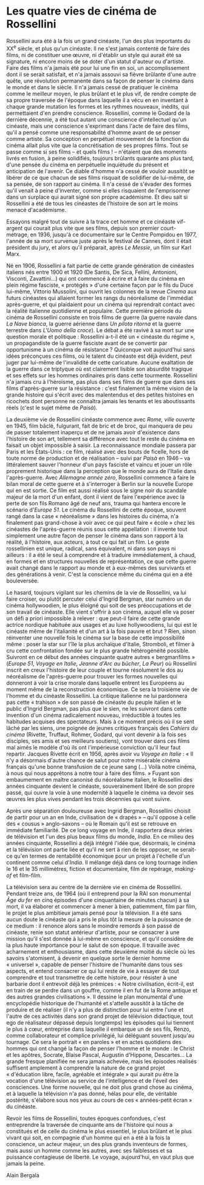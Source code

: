 # Les quatre vies de cinéma de Rossellini

Rossellini aura été à la fois un grand cinéaste, l'un des plus importants du XX<sup>e</sup> siècle, et plus qu'un cinéaste. Il ne s'est jamais contenté de faire des films, ni de constituer une œuvre, ni d'établir un style qui aurait été sa signature, ni encore moins de se doter d'un statut d'auteur ou d'artiste. Faire des films n'a jamais été pour lui une fin en soi, un accomplissement dont il se serait satisfait, et n'a jamais assouvi sa fièvre brûlante d'une autre quête, une révolution permanente dans sa façon de penser le cinéma dans le monde et dans le siècle. Il n'a jamais cessé de pratiquer le cinéma comme le meilleur moyen, le plus brûlant et le plus vif, de rendre compte de sa propre traversée de l'époque dans laquelle il a vécu en en inventant à chaque grande mutation les formes et les rythmes nouveaux, inédits, qui permettaient d'en prendre conscience. Rossellini, comme le Godard de la dernière décennie, a été tout autant une conscience d'intellectuel qu'un cinéaste, mais une conscience s'exprimant dans l'acte de faire des films, qu'il a pensé comme une responsabilité d'homme avant de se penser comme artiste. Sa conception en perpétuel mouvement de la fonction du cinéma allait plus vite que la concrétisation de ses propres films. Tout se passe comme si ses films –&nbsp;et quels films&nbsp;!&nbsp;– n'étaient que des moments livrés en fusion, à peine solidifiés, toujours brûlants quarante ans plus tard, d'une pensée du cinéma en perpétuelle inquiétude du présent et anticipation de l'avenir. Ce diable d'homme n'a cessé de vouloir aussitôt se libérer de ce que chacun de ses films risquait de solidifier de lui-même, de sa pensée, de son rapport au cinéma. Il n'a cessé de s'évader des formes qu'il venait à peine d'inventer, comme si elles risquaient de l'emprisonner dans un surplace qui aurait signé son propre académisme. Et dieu sait si Rossellini a été de tous les cinéastes de l'histoire de son art le moins menacé d'académisme.

Essayons malgré tout de suivre à la trace cet homme et ce cinéaste vif-argent qui courait plus vite que ses films, depuis son premier court-métrage, en 1936, jusqu'à ce documentaire sur le Centre Pompidou en 1977, l'année de sa mort survenue juste après le festival de Cannes, dont il était président du jury, et alors qu'il préparait, après *Le Messie*, un film sur Karl Marx.

Né en 1906, Rossellini a fait partie de cette grande génération de cinéastes italiens nés entre 1900 et 1920 (De Santis, De Sica, Fellini, Antonioni, Visconti, Zavattini...) qui ont commencé à écrire et à faire du cinéma en plein régime fasciste, «&nbsp;protégés&nbsp;» d'une certaine façon par le fils du Duce lui-même, Vittorio Mussolini, qui ouvrit les colonnes de la revue *Cinema* aux futurs cinéastes qui allaient former les rangs du néoréalisme de l'immédiat après-guerre, et qui plaidaient pour un cinéma qui reprendrait contact avec la réalité italienne quotidienne et populaire. Cette première période du cinéma de Rossellini consiste en trois films de guerre (la guerre navale dans *La Nave bianca*, la guerre aérienne dans *Un pilota ritorna* et la guerre terrestre dans *L'Uomo della croce*). Le débat a été ravivé à sa mort sur une question morale et politique&nbsp;: Rossellini a-t-il été un «&nbsp;cinéaste du régime&nbsp;», un propagandiste de la guerre fasciste avant de se convertir par opportunisme à un cinéma de résistance&nbsp;? Quiconque voit aujourd'hui sans idées préconçues ces films, où le talent du cinéaste est déjà évident, peut juger par lui-même de l'invalidité de cette caricature. Aucune exaltation de la guerre dans ce triptyque où est clairement lisible son absurdité tragique et ses effets sur les hommes ordinaires pris dans cette tourmente. Rossellini n'a jamais cru à l'héroïsme, pas plus dans ses films de guerre que dans ses films d'après-guerre sur la résistance&nbsp;: c'est finalement la même vision de la grande histoire qui s'écrit avec des malentendus et des petites histoires en ricochets dont personne ne connaîtra jamais les tenants et les aboutissants réels (c'est le sujet même de *Paisà*).

La deuxième vie de Rossellini cinéaste commence avec *Rome, ville ouverte* en 1945, film bâclé, fulgurant, fait de bric et de broc, qui manquera de peu de passer totalement inaperçu et de ne jamais avoir d'existence dans l'histoire de son art, tellement sa différence avec tout le reste du cinéma en faisait un objet impossible à saisir. La reconnaissance mondiale passera par Paris et les États-Unis&nbsp;: ce film, réalisé avec des bouts de ficelle, hors de toute norme de production et de réalisation –&nbsp;suivi par *Paisà* en 1946&nbsp;– va littéralement sauver l'honneur d'un pays fasciste et vaincu et jouer un rôle proprement historique dans la perception que le monde aura de l'Italie dans l'après-guerre. Avec *Allemagne année zéro*, Rossellini commence à faire le bilan moral de cette guerre et à s'interroger à Berlin sur la nouvelle Europe qui en est sortie. Ce film est aussi réalisé sous le signe noir du scandale majeur de la mort d'un enfant, dont il vient de faire l'expérience avec la perte de son fils Romano âgé de neuf ans, trauma qui hantera encore le scénario d'*Europe 51*. Le cinéma du Rossellini de cette époque, souvent rangé dans la case «&nbsp;néoréalisme&nbsp;» dans les histoires du cinéma, n'a finalement pas grand-chose à voir avec ce qui peut faire «&nbsp;école&nbsp;» chez les cinéastes de l'après-guerre réunis sous cette appellation&nbsp;: il invente tout simplement une autre façon de penser le cinéma dans son rapport à la réalité, à l'histoire, aux acteurs, à tout ce qui fait un film. Le geste rossellinien est unique, radical, sans équivalent, ni dans son pays ni ailleurs&nbsp;: il a été le seul à comprendre et à traduire immédiatement, à chaud, en formes et en structures nouvelles de représentation, ce que cette guerre avait changé dans le rapport au monde et à eux-mêmes des survivants et des générations à venir. C'est la conscience même du cinéma qui en a été bouleversée.

Le hasard, toujours vigilant sur les chemins de la vie de Rossellini, va lui faire croiser, ou plutôt percuter celui d'Ingrid Bergman, star numéro un du cinéma hollywoodien, le plus éloigné qui soit de ses préoccupations et de son travail de cinéaste. Elle vient s'offrir à son cinéma, auquel elle va poser un défi a priori impossible à relever&nbsp;: que peut-il faire de cette grande actrice nordique habituée aux usages et au luxe hollywoodiens, lui qui est le cinéaste même de l'italianité et d'un art à la fois pauvre et brut&nbsp;? Rien, sinon réinventer une nouvelle fois le cinéma sur la base de cette impossibilité même&nbsp;: poser la star sur l'île la plus archaïque d'Italie, Stromboli, et filmer à cru cette confrontation fondée sur le plus grande hétérogénéité possible. Suivront en ce début des années cinquante quatre autres «&nbsp;bergmanfilms&nbsp;» (*Europe 51*, *Voyage en Italie*, *Jeanne d'Arc au bûcher*, *La Peur*) où Rossellini inscrit en creux l'histoire de leur couple et tourne résolument le dos au néoréalisme de l'après-guerre pour trouver les formes nouvelles qui donneront à voir la crise morale dans laquelle entrent les Européens au moment même de la reconstruction économique. Ce sera la troisième vie de l'homme et du cinéaste Rossellini. La critique italienne ne lui pardonnera pas cette «&nbsp;trahison&nbsp;» de son passé de cinéaste du peuple italien et le public d'Ingrid Bergman, pas plus que le sien, ne les suivront dans cette invention d'un cinéma radicalement nouveau, irréductible à toutes les habitudes acquises des spectateurs. Mais à ce moment précis où il se sent lâché par les siens, une poignée de jeunes critiques français des *Cahiers du cinéma* (Rivette, Truffaut, Rohmer, Godard, qui vont devenir à la fois ses disciples, ses amis et ses meilleurs soutiens), vont trouver dans ces films mal aimés le modèle d'où ils ont l'impérieuse conviction qu'il leur faut repartir. Jacques Rivette écrit en 1956, après avoir vu *Voyage en Italie*&nbsp;: «&nbsp;Il n'y a désormais d'autre chance de salut pour notre misérable cinéma français qu'une bonne transfusion de ce jeune sang (...) Voilà notre cinéma, à nous qui nous apprêtons à notre tour à faire des films.&nbsp;» Fuyant son embaumement en maître canonisé du néoréalisme italien, le Rossellini des années cinquante devient le cinéaste, souverainement libéré de son propre passé, qui ouvre la voie à une modernité à laquelle le cinéma va devoir ses œuvres les plus vives pendant les trois décennies qui vont suivre.

Après une séparation douloureuse avec Ingrid Bergman, Rossellini choisit de partir pour un an en Inde, civilisation de «&nbsp;drapés&nbsp;» –&nbsp;qu'il oppose à celle des «&nbsp;cousus&nbsp;» anglo-saxons&nbsp;– où le Romain qu'il est se retrouve en immédiate familiarité. De ce long voyage en Inde, il rapportera deux séries de télévision et l'un des plus beaux films du monde, *India*. En ce milieu des années cinquante, Rossellini a déjà intégré l'idée que, désormais, le cinéma et la télévision ont partie liée et qu'il ne sert à rien de les opposer, ne serait-ce qu'en termes de rentabilité économique pour un projet à l'échelle d'un continent comme celui d'*India*. Il mélange déjà dans ce long tournage indien le 16 et le 35 millimètres, fiction et documentaire, film de repérage, *making-of* et film-film.

La télévision sera au centre de la dernière vie en cinéma de Rossellini. Pendant treize ans, de 1964 (où il entreprend pour la RAI son monumental *Âge du fer* en cinq épisodes d'une cinquantaine de minutes chacun) à sa mort, il va élaborer et commencer à mener à bien, patiemment, film par film, le projet le plus ambitieux jamais pensé pour la télévision. Il a été sans aucun doute le cinéaste qui a pris le plus tôt la mesure de la puissance de ce medium&nbsp;: il renonce alors sans le moindre remords à son passé de cinéaste, renie son statut antérieur d'artiste, pour se consacrer à une mission qu'il s'est donnée à lui-même en conscience, et qu'il considère de la plus haute importance pour le salut de son époque. Il travaille avec acharnement et enthousiasme, dans cette deuxième moitié du siècle où les savoirs s'atomisent, à devenir en quelque sorte le dernier homme «&nbsp;universel&nbsp;», capable de penser l'histoire de l'humanité dans tous ses aspects, et entend consacrer ce qui lui reste de vie à essayer de tout comprendre et tout transmettre de cette histoire, pour résister à une barbarie dont il entrevoit déjà les prémices&nbsp;: «&nbsp;Notre civilisation, écrit-il, est en train de se perdre dans un gouffre, comme il en fut de la Rome antique et des autres grandes civilisations&nbsp;». Il dessine le plan monumental d'une encyclopédie historique de l'humanité et s'attelle aussitôt à la tâche de produire et de réaliser (il n'y a plus de distinction pour lui entre l'une et l'autre de ces activités dans son grand projet de télévision didactique, tout ego de réalisateur dépassé depuis longtemps) les épisodes qui lui tiennent le plus à cœur, entreprise dans laquelle il embarque un de ses fils, Renzo, comme collaborateur et complice privilégié, lui déléguant souvent jusqu'au tournage. Ce sera le portrait «&nbsp;en paroles&nbsp;» et en actes quotidiens des hommes qui ont changé la façon de penser l'homme et le monde&nbsp;: le Christ et les apôtres, Socrate, Blaise Pascal, Augustin d'Hippone, Descartes... La grande fresque planifiée ne sera jamais achevée, mais les épisodes réalisés suffisent amplement à comprendre la nature de ce grand projet «&nbsp;d'éducation libre, facile, agréable et intégrale&nbsp;» qui aurait pu être la vocation d'une télévision au service de l'intelligence et de l'éveil des consciences. Une forme nouvelle, qui ne doit plus grand chose au cinéma, et à laquelle la télévision n'a pas donné, hélas pour elle, de véritable postérité, s'élabore sous nos yeux au cours de ces «&nbsp;années-petit écran&nbsp;» du cinéaste.

Revoir les films de Rossellini, toutes époques confondues, c'est entreprendre la traversée de cinquante ans de l'histoire qui nous a constitués et de celle du cinéma le plus essentiel, le plus brûlant et le plus vivant qui soit, en compagnie d'un homme qui en a été à la fois la conscience, un acteur majeur, un des plus grands inventeurs de formes, mais aussi un homme comme les autres, avec ses faiblesses et sa puissance contagieuse de liberté. Le voyage, aujourd'hui, en vaut plus que jamais la peine.

Alain Bergala